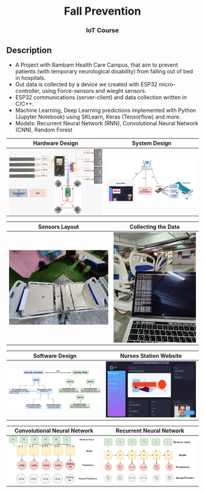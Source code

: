 <h1 align="center">Fall Prevention</h1>
<h3 align="center">IoT Course</h3>

## Description
- A Project with Rambam Health Care Campus, that aim to prevent patients (with temporary neurological disability) from falling out of bed in hospitals.
- Out data is collected by a device we created with ESP32 micro-controller, using Force-sensors and wieght sensors.
- ESP32 communications (server-client) and data collection written in C/C++.
- Machine Learning, Deep Learning predictions implemented with Python (Jupyter Notebook) using SKLearn, Keras (Tensorflow) and more.
- Models: Recurrent Neural Network (RNN), Convolutional Neural Network (CNN), Random Forest

Hardware Design           |  System Design 
:-------------------------:|:-------------------------:
![alt text](others/Arch/SensorsDiagram.jpeg)  |  ![alt text](others/Arch/System_Diagram.drawio.png)

Sensors Layout          |  Collecting the Data
:-------------------------:|:-------------------------:
![alt text](others/HW/pic2.jpg)  |  ![alt text](others/HW/pic1.jpg)

Software Design      |  Nurses Station Website
:-------------------------:|:-------------------------:
![alt text](others/Arch/SoftwareDiagram.png) |  ![alt text](others/web/web.png)

Convolutional Neural Network    | Recurrent Neural Network
:-------------------------:|:-------------------------:
![alt text](others/ML/cnn.png) |  ![alt text](others/ML/rnn.png)
